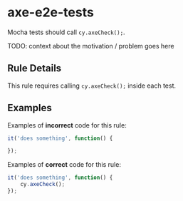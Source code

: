 # axe-e2e-tests

Mocha tests should call `cy.axeCheck();`.

TODO: context about the motivation / problem goes here

## Rule Details

This rule requires calling `cy.axeCheck();` inside each test.

## Examples

Examples of **incorrect** code for this rule:

```js
it('does something', function() {

});
```

Examples of **correct** code for this rule:

```js
it('does something', function() {
    cy.axeCheck();
});
```
